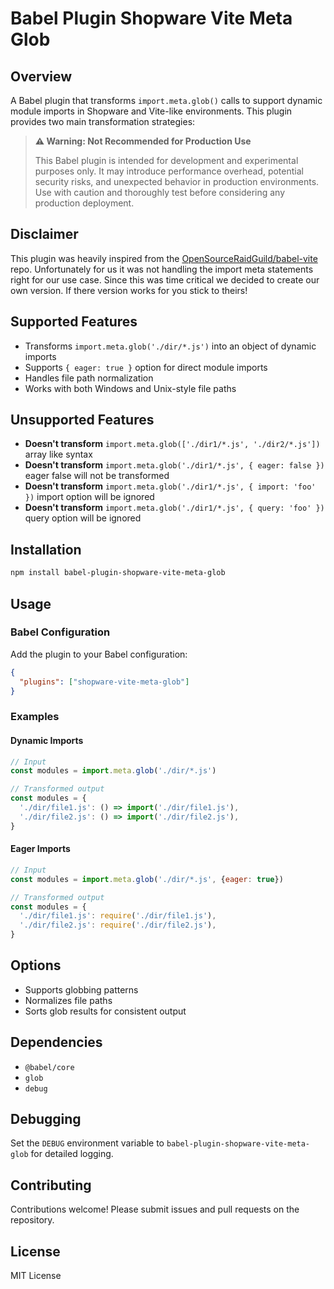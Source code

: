 # Babel Plugin Shopware Vite Meta Glob

## Overview

A Babel plugin that transforms `import.meta.glob()` calls to support dynamic
module imports in Shopware and Vite-like environments. This plugin provides two
main transformation strategies:

> **⚠️ Warning: Not Recommended for Production Use**
>
> This Babel plugin is intended for development and experimental purposes only.
> It may introduce performance overhead, potential security risks, and
> unexpected behavior in production environments. Use with caution and
> thoroughly test before considering any production deployment.

## Disclaimer
This plugin was heavily inspired from the [OpenSourceRaidGuild/babel-vite](https://github.com/OpenSourceRaidGuild/babel-vite) repo. Unfortunately for us it was not handling the import meta statements right for our use case.
Since this was time critical we decided to create our own version. If there version works for you stick to theirs!

## Supported Features

- Transforms `import.meta.glob('./dir/*.js')` into an object of dynamic imports
- Supports `{ eager: true }` option for direct module imports
- Handles file path normalization
- Works with both Windows and Unix-style file paths

## Unsupported Features

- **Doesn't transform** `import.meta.glob(['./dir1/*.js', './dir2/*.js'])` array
  like syntax
- **Doesn't transform** `import.meta.glob('./dir1/*.js', { eager: false })`
  eager false will not be transformed
- **Doesn't transform** `import.meta.glob('./dir1/*.js', { import: 'foo' })`
  import option will be ignored
- **Doesn't transform** `import.meta.glob('./dir1/*.js', { query: 'foo' })`
  query option will be ignored

## Installation

```bash
npm install babel-plugin-shopware-vite-meta-glob
```

## Usage

### Babel Configuration

Add the plugin to your Babel configuration:

```json
{
  "plugins": ["shopware-vite-meta-glob"]
}
```

### Examples

#### Dynamic Imports

```javascript
// Input
const modules = import.meta.glob('./dir/*.js')

// Transformed output
const modules = {
  './dir/file1.js': () => import('./dir/file1.js'),
  './dir/file2.js': () => import('./dir/file2.js'),
}
```

#### Eager Imports

```javascript
// Input
const modules = import.meta.glob('./dir/*.js', {eager: true})

// Transformed output
const modules = {
  './dir/file1.js': require('./dir/file1.js'),
  './dir/file2.js': require('./dir/file2.js'),
}
```

## Options

- Supports globbing patterns
- Normalizes file paths
- Sorts glob results for consistent output

## Dependencies

- `@babel/core`
- `glob`
- `debug`

## Debugging

Set the `DEBUG` environment variable to `babel-plugin-shopware-vite-meta-glob`
for detailed logging.

## Contributing

Contributions welcome! Please submit issues and pull requests on the repository.

## License

MIT License

